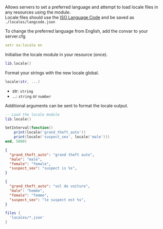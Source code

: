 Allows servers to set a preferred language and attempt to load locale files in any resources using the module.  
Locale files should use the [ISO Language Code](http://www.lingoes.net/en/translator/langcode.htm) and be saved as `./locales/langcode.json`

To change the preferred language from English, add the convar to your server.cfg

```yaml
setr ox:locale en
```

Initialise the locale module in your resource (once).

```lua
lib.locale()
```

Format your strings with the new locale global.

```lua
locale(str, ...)
```

* str: `string`
* ...: `string` or `number`

Additional arguments can be sent to format the locale output.

```lua
-- Load the locale module
lib.locale()

SetInterval(function()
    print(locale('grand_theft_auto'))
    print(locale('suspect_sex', locale('male')))
end, 5000)
```

```json title="locales/en.json"
{
  "grand_theft_auto": "grand theft auto",
  "male": "male",
  "female": "female",
  "suspect_sex": "suspect is %s",
}
```

```json title="locales/fr.json"
{
  "grand_theft_auto": "vol de voiture",
  "male": "homme",
  "female": "femme",
  "suspect_sex": "le suspect est %s",
}
```

```lua title="fxmanifest.lua"
files {
  'locales/*.json'
}
```

